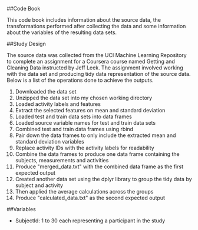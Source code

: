 ##Code Book

This code book includes information about the source data, the transformations performed after collecting the data and some information about the variables of the resulting data sets.

##Study Design

The source data was collected from the UCI Machine Learning Repository to complete an assignment for a Coursera course named Getting and Cleaning Data instructed by Jeff Leek. The assignment involved working with the data set and producing tidy data representation of the source data. Below is a list of the operations done to achieve the outputs.

1. Downloaded the data set
2. Unzipped the data set into my chosen working directory
3. Loaded activity labels and features
4. Extract the selected features on mean and standard deviation
5. Loaded test and train data sets into data frames
6. Loaded source variable names for test and train data sets
7. Combined test and train data frames using rbind
8. Pair down the data frames to only include the extracted mean and standard deviation variables
9. Replace activity IDs with the activity labels for readability
10. Combine the data frames to produce one data frame containing the subjects, measurements and activities
11. Produce "merged_data.txt" with the combined data frame as the first expected output
12. Created another data set using the dplyr library to group the tidy data by subject and activity
13. Then applied the average calculations across the groups
14. Produce "calculated_data.txt" as the second expected output


##Variables

* SubjectId: 1 to 30 each representing a participant in the study



